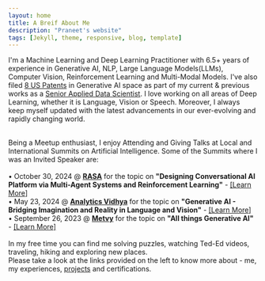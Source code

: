 ```yaml
---
layout: home
title: A Breif About Me
description: "Praneet's website"
tags: [Jekyll, theme, responsive, blog, template]
---
```


I'm a Machine Learning and Deep Learning Practitioner with 6.5+ years of experience in Generative AI, NLP, Large Language Models(LLMs), Computer Vision, Reinforcement Learning and Multi-Modal Models. I've also filed <a href="https://patents.justia.com/inventor/praneet-pabolu" target="_blank">8 US Patents</a> in Generative AI space as part of my current & previous works as a <a href="https://linkedin.com/in/deathreaper0965" target="_blank">Senior Applied Data Scientist</a>. I love working on all areas of Deep Learning, whether it is Language, Vision or Speech. Moreover, I always keep myself updated with the latest advancements in our ever-evolving and rapidly changing world.

<br />
Being a Meetup enthusiast, I enjoy Attending and Giving Talks at Local and International Summits on Artificial Intelligence. Some of the Summits where I was an Invited Speaker are:<br><br>
• October 30, 2024 @ <b><span style="color:blue"><a href="https://rasa.com/">RASA</a></span></b> for the topic on <b>"Designing Conversational AI Platform via Multi-Agent Systems and Reinforcement Learning"</b> - <a href="https://calmsummit24.com/speakers/">[Learn More]</a><br>
• May 23, 2024 @ <b><span style="color:blue"><a href="https://community.analyticsvidhya.com/feed">Analytics Vidhya</a></span></b> for the topic on <b>"Generative AI - Bridging Imagination and Reality in Language and Vision"</b> - <a href="https://community.analyticsvidhya.com/c/datahour/generative-ai-bridging-imagination-and-reality-in-language-and-vision"> [Learn More]</a><br>
• September 26, 2023 @ <b><span style="color:blue"><a href="https://www.metvy.com/">Metvy</a></span></b> for the topic on <b>"All things Generative AI"</b> - <a href="https://www.linkedin.com/feed/update/urn:li:activity:7116083127827017728/">[Learn More]</a>
<br><br>
In my free time you can find me solving puzzles, watching Ted-Ed videos, traveling, hiking and exploring new places.

<br />
Please take a look at the links provided on the left to know more about - me, my experiences, <a href="https://github.com/DeathReaper0965" target="_blank">projects</a> and certifications.
